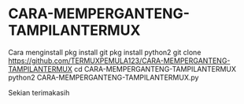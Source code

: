 # CARA-MEMPERGANTENG-TAMPILANTERMUX

Cara menginstall
pkg install git
pkg install python2
git clone https://github.com/TERMUXPEMULA123/CARA-MEMPERGANTENG-TAMPILANTERMUX
cd CARA-MEMPERGANTENG-TAMPILANTERMUX
python2 CARA-MEMPERGANTENG-TAMPILANTERMUX.py

Sekian terimakasih
